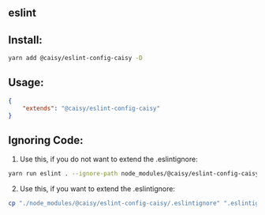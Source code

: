 ## eslint

## Install:
```bash
yarn add @caisy/eslint-config-caisy -D
```

## Usage:
```json
{
    "extends": "@caisy/eslint-config-caisy"
}
```
## Ignoring Code:
1. Use this, if you do not want to extend the .eslintignore:
```bash
yarn run eslint . --ignore-path node_modules/@caisy/eslint-config-caisy/.eslintignore
```
2. Use this, if you want to extend the .eslintignore:
```bash
cp "./node_modules/@caisy/eslint-config-caisy/.eslintignore" ".eslintignore"
```